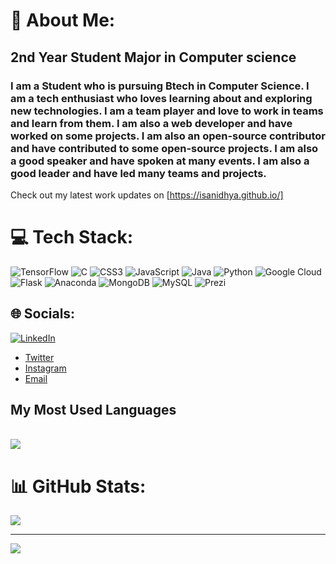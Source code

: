 

# 💫 About Me:

<detail>
<summary><h2>2nd Year Student Major in Computer science</h2></summary>

### I am a Student who is pursuing Btech in Computer Science. I am a tech enthusiast who loves learning about and exploring new technologies. I am a team player and love to work in teams and learn from them. I am also a web developer and have worked on some projects. I am also an open-source contributor and have contributed to some open-source projects. I am also a good speaker and have spoken at many events. I am also a good leader and have led many teams and projects.
Check out my latest work updates on [https://isanidhya.github.io/]
</detail>


# 💻 Tech Stack:
 ![TensorFlow](https://img.shields.io/badge/TensorFlow-%23FF6F00.svg?style=flat&logo=TensorFlow&logoColor=white) ![C](https://img.shields.io/badge/c-%2300599C.svg?style=flat&logo=c&logoColor=white)  ![CSS3](https://img.shields.io/badge/css3-%231572B6.svg?style=flat&logo=css3&logoColor=white) ![JavaScript](https://img.shields.io/badge/javascript-%23323330.svg?style=flat&logo=javascript&logoColor=%23F7DF1E) ![Java](https://img.shields.io/badge/java-%23ED8B00.svg?style=flat&logo=java&logoColor=white) ![Python](https://img.shields.io/badge/python-3670A0?style=flat&logo=python&logoColor=ffdd54)  ![Google Cloud](https://img.shields.io/badge/Google%20Cloud-%234285F4.svg?style=flat&logo=google-cloud&logoColor=white) ![Flask](https://img.shields.io/badge/flask-%23000.svg?style=flat&logo=flask&logoColor=white) ![Anaconda](https://img.shields.io/badge/Anaconda-%2344A833.svg?style=flat&logo=anaconda&logoColor=white) ![MongoDB](https://img.shields.io/badge/MongoDB-%234ea94b.svg?style=flat&logo=mongodb&logoColor=white) ![MySQL](https://img.shields.io/badge/mysql-%2300f.svg?style=flat&logo=mysql&logoColor=white)  ![Prezi](https://img.shields.io/badge/Prezi-%23000000.svg?style=flat&logo=Prezi&logoColor=white)




## 🌐 Socials:
[![LinkedIn](https://img.shields.io/badge/LinkedIn-%230077B5.svg?logo=linkedin&logoColor=white)]([https://linkedin.com/in/jaskaran-singh-w-5bb349231/](https://www.linkedin.com/in/sanidhya-sahu/)) 
- [Twitter](https://twitter.com/Sanidhya__Sahu)
- [Instagram](https://www.instagram.com/sanidhyasahu__/)
- [Email](mailto:sanidhyasahu612@gmail.com)



<detail>
<summary><h2>My Most Used Languages</h2></summary>
<br>
<img src="https://github-readme-stats.vercel.app/api/top-langs/?username=isanidhya&theme=blue-green">
</detail>

# 📊 GitHub Stats:

![](https://github-readme-streak-stats.herokuapp.com/?user=isanidhya&theme=nightowl&hide_border=false)<br/>



---
[![](https://visitcount.itsvg.in/api?id=isanidhya&label=Profile%20Views&icon=1&pretty=false)](https://visitcount.itsvg.in)
 

